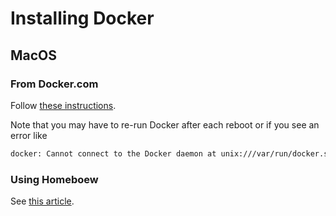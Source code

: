 # Installing Docker

## MacOS

### From Docker.com

Follow [these instructions](https://docs.docker.com/docker-for-mac/install/).

Note that you may have to re-run Docker after each reboot or if you see an error like

```bash
docker: Cannot connect to the Docker daemon at unix:///var/run/docker.sock. Is the docker daemon running?.
```

### Using Homeboew

See [this article](https://medium.com/@yutafujii_59175/a-complete-one-by-one-guide-to-install-docker-on-your-mac-os-using-homebrew-e818eb4cfc3).

